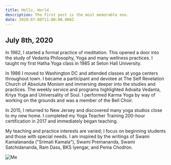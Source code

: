 ```yaml
---
title: Hello, World.
description: The first post is the most memorable one.
date: 2020-07-08T11:00:00.000Z
---
```


## July 8th, 2020

In 1982, I started a formal practice of meditation. This opened a door into the study of Vedanta Philosophy, Yoga and many wellness practices. I taught my first Hatha Yoga class in 1985 at Seton Hall University.

In 1986 I moved to Washington DC and attended classes at yoga centers throughout town. I became a participant and devotee at The Self Revelation Church of Absolute Monism and immersing deeper into the studies and practices. The weekly service and programs highlighted Advaita Vedanta, Kriya Yoga and Universality of Soul. I performed Karma Yoga by way of working on the grounds and was a member of the Bell Choir.

In 2015, I returned to New Jersey and discovered many yoga studios close to my new home. I completed my Yoga Teacher Training 200-hour certification in 2017 and immediately began teaching.

My teaching and practice interests are varied; I focus on beginning students and those with special needs. I am inspired by the writings of Swami Kamalananda ("Srimati Kamala"), Swami Premananda, Swami Satchidananda, Ram Dass, BKS Iyengar, and Pema Chodron.

![Me](me-002.jpg)
